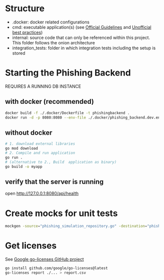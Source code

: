 # Structure
- .docker: docker related configurations
- cmd: executable application(s) (see [Official Guidelines](https://go.dev/doc/modules/layout) and [Unofficial best practices](https://github.com/golang-standards/project-layout))
- internal: source code that can only be referenced within this project. This folder follows the onion architecture
- integration_tests: folder in which integration tests including the setup is stored

# Starting the Phishing Backend
REQUIRES A RUNNING DB INSTANCE
## with docker (recommended)
```bash
docker build -f ./.docker/Dockerfile -t phishingbackend .
docker run -d -p 8080:8080 --env-file ./.docker/phishing_backend.dev.env --name phishingbackend_instance phishingbackend 
```

## without docker
```bash
# 1. download external libraries
go mod download
# 2. Compile and run application
go run .
# (alternative to 2., Build  application as binary)
go build -o myapp 
```

## verify that the server is running
open http://127.0.0.1:8080/api/health


# Create mocks for unit tests
```bash
mockgen -source="phishing_simulation_repository.go" -destination="phishing_simulation_repository_mock.go" -package=repositories
```

# Get licenses
See [Google go-licenses GitHub project](https://github.com/google/go-licenses)
```bash
go install github.com/google/go-licenses@latest
go-licenses report ./... > report.csv
```
